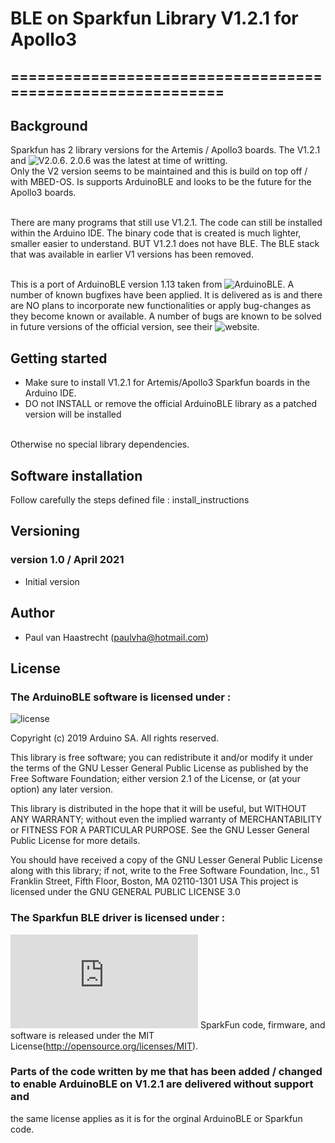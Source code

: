 # BLE on Sparkfun Library V1.2.1 for Apollo3

## ===========================================================

## Background

Sparkfun has 2 library versions for the Artemis / Apollo3 boards.
The V1.2.1 and ![V2.0.6](https://github.com/sparkfun/Arduino_Apollo3). 2.0.6 was the latest at time of writting.
<br> Only the V2 version seems to be maintained and this is build on top off / with MBED-OS. Is supports ArduinoBLE and
looks to be the future for the Apollo3 boards.

<br>There are many programs that still use V1.2.1. The code can still be installed within the
Arduino IDE. The binary code that is created is much lighter, smaller easier to understand. BUT V1.2.1 does not have BLE. The BLE
stack that was available in earlier V1 versions has been removed.

<br>This is a port of ArduinoBLE version 1.13 taken from ![ArduinoBLE](https://github.com/arduino-libraries/ArduinoBLE).
A number of known bugfixes have been applied. It is delivered as is and there are NO plans to incorporate new functionalities or apply bug-changes as they become known or available. A number of bugs are known to be solved in future versions of the official version, see their ![website](https://github.com/arduino-libraries/ArduinoBLE/issues).

## Getting started
* Make sure to install V1.2.1 for Artemis/Apollo3 Sparkfun boards in the Arduino IDE.
* DO not INSTALL or remove the official ArduinoBLE library as a patched version will be installed

<br>Otherwise no special library dependencies.

## Software installation
Follow carefully the steps defined file : install_instructions

## Versioning

### version 1.0 / April 2021
 * Initial version

## Author
 * Paul van Haastrecht (paulvha@hotmail.com)

## License

### The ArduinoBLE software is licensed under :

![license](https://github.com/arduino-libraries/ArduinoBLE/blob/master/LICENSE)

Copyright (c) 2019 Arduino SA. All rights reserved.

This library is free software; you can redistribute it and/or
modify it under the terms of the GNU Lesser General Public
License as published by the Free Software Foundation; either
version 2.1 of the License, or (at your option) any later version.

This library is distributed in the hope that it will be useful,
but WITHOUT ANY WARRANTY; without even the implied warranty of
MERCHANTABILITY or FITNESS FOR A PARTICULAR PURPOSE.  See the GNU
Lesser General Public License for more details.

You should have received a copy of the GNU Lesser General Public
License along with this library; if not, write to the Free Software
Foundation, Inc., 51 Franklin Street, Fifth Floor, Boston, MA  02110-1301  USA
This project is licensed under the GNU GENERAL PUBLIC LICENSE 3.0

### The Sparkfun BLE driver is licensed under :
![license](https://github.com/sparkfun/Arduino_Apollo3/blob/master/docs/LICENSE.md)
SparkFun code, firmware, and software is released under the MIT License(http://opensource.org/licenses/MIT).

### Parts of the code written by me that has been added / changed to enable ArduinoBLE on V1.2.1 are delivered without support and
the same license applies as it is for the orginal ArduinoBLE or Sparkfun code.

